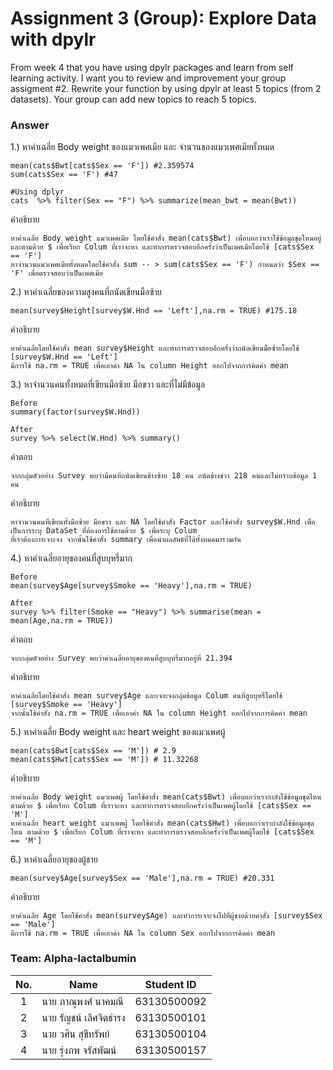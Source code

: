 # Assignment 3 (Group): Explore Data with dpylr
From week 4 that you have using dpylr packages and learn from self learning activity. I want you to review and improvement your group assigment #2. Rewrite your function by using dpylr at least 5 topics (from 2 datasets). Your group can add new topics to reach 5 topics.

### Answer


1.) หาค่าเฉลี่ย Body weight ของแมวเพศเมีย และ จำนวนของแมวเพศเมียทั้งหมด
```{R}
mean(cats$Bwt[cats$Sex == 'F']) #2.359574
sum(cats$Sex == 'F') #47

#Using dplyr
cats  %>% filter(Sex == "F") %>% summarize(mean_bwt = mean(Bwt))
```
คำอธิบาย
```{R}
หาค่าเฉลี่ย Body weight แมวเพศเมีย โดยใช้คำสั่ง mean(cats$Bwt) เพื่อบอกว่าเราใช้ข้อมูลชุดไหนอยู่และตามด้วย $ เพื่อเรียก Colum ที่เราจะหา และทำการตรวจสอบอีกครั้งว่าเป็นเพศเมียโดยใช้ [cats$Sex == 'F']
หาจำนวนแมวเพศเมียทั้งหมดโดยใช้คำสั่ง sum -- > sum(cats$Sex == 'F') กำหนดว่า $Sex == 'F' เพื่อตรวจสอบว่าเป็นเพศเมีย
```

2.) หาค่าเฉลี่ยของความสูงคนที่ถนัดเขียนมือซ้าย
```{R}
mean(survey$Height[survey$W.Hnd == 'Left'],na.rm = TRUE) #175.18
```
คำอธิบาย
```{R}
หาค่าเฉลี่ยโดยใช้คำสั่ง mean survey$Height และทำการตรวจสอบอีกครั้งว่าถนัดเขียนมือซ้ายโดยใช้ [survey$W.Hnd == 'Left']
มีการใช้ na.rm = TRUE เพื่อเอาค่า NA ใน column Height ออกไปจากการคิดค่า mean
```
3.) หาจำนวนคนทั้งหมดที่เขียนมือซ้าย มือขวา และที่ไม่มีข้อมูล
```{R}
Before
summary(factor(survey$W.Hnd))
```
```{R}
After
survey %>% select(W.Hnd) %>% summary()
```
คำตอบ
```{R}
จากกลุ่มตัวอย่าง Survey พบว่ามีคนที่ถนัดเขียนข้างซ้าย 18 คน ถนัดข้างขวา 218 คนและไม่ทราบข้อมูล 1 คน
```
คำอธิบาย
```{R}
หาจำนวนคนที่เขียนทั้งมือซ้าย มือขวา และ NA โดยใช้คำสั่ง Factor และใช้คำสั่ง survey$W.Hnd เพื่อเป็นการระบุ DataSet ที่ต้องการใช้ตามด้วย $ เพื่อระบุ Colum 
ที่เราต้องการเจาะจง จากนั้นใช้คำสั่ง summary เพื่อนำผลลัพธ์ที่ได้ทั้งหมดมารวมกัน
```
4.) หาค่าเฉลี่ยอายุของคนที่สูบบุหรี่มาก
```{R}
Before
mean(survey$Age[survey$Smoke == 'Heavy'],na.rm = TRUE)
```
```{R}
After
survey %>% filter(Smoke == "Heavy") %>% summarise(mean = mean(Age,na.rm = TRUE))
```
คำตอบ
```{R}
จากกลุ่มตัวอย่าง Survey พบว่าค่าเฉลี่ยอายุของคนที่สูบบุหรี่มากอยู่ที่ 21.394
```
คำอธิบาย
```{R}
หาค่าเฉลี่ยโดยใช้คำสั่ง mean survey$Age และเจาะจงกลุ่มข้อมูล Colum คนที่สูบบุหรี่โดยใช้ [survey$Smoke == 'Heavy']
จากนั้นใช้คำสั่ง na.rm = TRUE เพื่อเอาค่า NA ใน column Height ออกไปจากการคิดค่า mean
```
5.) หาค่าเฉลี่ย Body weight และ heart weight ของแมวเพศผู้
```{R}
mean(cats$Bwt[cats$Sex == 'M']) # 2.9
mean(cats$Hwt[cats$Sex == 'M']) # 11.32268
```
คำอธิบาย
```{R}
หาค่าเฉลี่ย Body weight แมวเพศผู้ โดยใช้คำสั่ง mean(cats$Bwt) เพื่อบอกว่าเรากำลังใช้ข้อมูลชุดไหน ตามด้วย $ เพื่อเรียก Colum ที่เราจะหา และทำการตรวจสอบอีกครั้งว่าเป็นเพศผู้โดยใช้ [cats$Sex == 'M']
หาค่าเฉลี่ย heart weight แมวเพศผู้ โดยใช้คำสั่ง mean(cats$Hwt) เพื่อบอกว่าเรากำลังใช้ข้อมูลชุดไหน ตามด้วย $ เพื่อเรียก Colum ที่เราจะหา และทำการตรวจสอบอีกครั้งว่าเป็นเพศผู้โดยใช้ [cats$Sex == 'M']
```
6.) หาค่าเฉลี่ยอายุของผู้ชาย
```{R}
mean(survey$Age[survey$Sex == 'Male'],na.rm = TRUE) #20.331
````
คำอธิบาย
```{R}
หาค่าเฉลี่ย Age โดยใช้คำสั่ง mean(survey$Age) และทำการเจาะจงไปที่ผู้ชายด้วยคำสั่ง [survey$Sex == 'Male']
มีการใช้ na.rm = TRUE เพื่อเอาค่า NA ใน column Sex ออกไปจากการคิดค่า mean
```
### Team: Alpha-lactalbumin
| No. | Name              | Student ID   |
|:---:|-------------------|--------------|
|  1  | นาย ภาณุพงศ์ นาคมณี    | 63130500092  |
|  2  | นาย รัญชน์ เลิศจิตธำรง    | 63130500101  |
|  3  | นาย วศิน สุขีทรัพย์   | 63130500104 |
|  4  | นาย รุ่งภพ จรัสพัฒน์     | 63130500157 |


